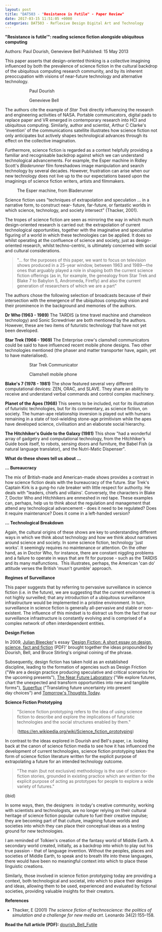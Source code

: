 ```yaml
---
layout: post
title: "DAT503 - "Resistance is Futile" - Paper Review"
date: 2017-03-15 11:51:05 +0000
categories: DAT503 - Reflexive Design Digital Art and Technology
---
```


<!-- wp:paragraph -->
<p><strong>"Resistance is futile’": reading science fiction alongside ubiquitous computing</strong></p>
<!-- /wp:paragraph -->

<!-- wp:paragraph -->
<p>Authors: Paul Dourish, Genevieve Bell Published: 15 May 2013</p>
<!-- /wp:paragraph -->

<!-- wp:paragraph -->
<p>This paper asserts that design-oriented thinking is a collective imagining influenced by both the prevalence of science fiction in the cultural backdrop of the ubiquitous computing research community, and by its inherent preoccupation with visions of near-future technology and alternative technology.</p>
<!-- /wp:paragraph -->

<!-- wp:gallery {"linkTo":"media"} -->
<figure class="wp-block-gallery has-nested-images columns-default is-cropped"><!-- wp:image {"id":827,"sizeSlug":"large","linkDestination":"media"} -->
<figure class="wp-block-image size-large"><a href="https://www.circleseven.co.uk/wp-content/uploads/2023/05/dourish-headshot.jpg"><img src="https://www.circleseven.co.uk/wp-content/uploads/2023/05/dourish-headshot.jpg" alt="" class="wp-image-827"/></a><figcaption class="wp-element-caption">Paul Dourish</figcaption></figure>
<!-- /wp:image -->

<!-- wp:image {"id":828,"sizeSlug":"large","linkDestination":"media"} -->
<figure class="wp-block-image size-large"><a href="https://www.circleseven.co.uk/wp-content/uploads/2023/05/genevieve-bell.jpg"><img src="https://www.circleseven.co.uk/wp-content/uploads/2023/05/genevieve-bell-760x1024.jpg" alt="" class="wp-image-828"/></a><figcaption class="wp-element-caption">Genevieve Bell</figcaption></figure>
<!-- /wp:image --></figure>
<!-- /wp:gallery -->

<!-- wp:paragraph -->
<p>The authors cite the example of <em>Star Trek</em> directly influencing the research and engineering activities of NASA. Portable communicators, digital pads to replace paper and VR emerged in contemporary research into HCI and ubiquitous computing. Similarly, author and scientist, Arthur C Clarke's 'invention' of the communications satellite illustrates how science fiction not only anticipates&nbsp;but actively shapes technological advances through its effect on the collective imagination.</p>
<!-- /wp:paragraph -->

<!-- wp:paragraph -->
<p>Furthermore, science fiction is regarded as a context helpfully providing a familiar and recognisable backdrop against which we can understand technological advancements. For example, the Esper machine in Ridley Scott's <em>Bladerunner</em> film foreshadows image manipulation and search technology by several decades. However, frustration can arise when our new technology does not live up to the our expectations based upon the imaginings of science fiction writers, artists and filmmakers.</p>
<!-- /wp:paragraph -->

<!-- wp:image {"id":829,"sizeSlug":"full","linkDestination":"media"} -->
<figure class="wp-block-image size-full"><a href="https://www.circleseven.co.uk/wp-content/uploads/2023/05/5624b2201761298dfb59719b5525ebf1-1.jpg"><img src="https://www.circleseven.co.uk/wp-content/uploads/2023/05/5624b2201761298dfb59719b5525ebf1-1.jpg" alt="" class="wp-image-829"/></a><figcaption class="wp-element-caption">The Esper machine, from Bladerunner</figcaption></figure>
<!-- /wp:image -->

<!-- wp:paragraph -->
<p>Science fiction uses "techniques of extrapolation and speculation ... in a narrative form, to construct near- future, far-future, or fantastic worlds in which science, technology, and society intersect" (Thacker, 2001).</p>
<!-- /wp:paragraph -->

<!-- wp:paragraph -->
<p>The tropes of science fiction are seen as mirroring the way in which much design-oriented research is carried out: the extrapolation of current technological opportunities, together with the imaginative and speculative figuring of a world in which these technologies can be applied. It does so whilst operating at the confluence of science and society, just as design-oriented research, whilst techno-centric, is ultimately concerned with social and cultural considerations.</p>
<!-- /wp:paragraph -->

<!-- wp:quote -->
<blockquote class="wp-block-quote"><!-- wp:paragraph -->
<p>"... for the purposes of this paper, we want to focus on television shows produced in a 25-year window, between 1963 and 1989—the ones that arguably played a role in shaping both the current science fiction offerings (as in, for example, the genealogy from Star Trek and Blake 7 to Babylon 5, Andromeda, Firefly) and also the current generation of researchers of which we are a part"</p>
<!-- /wp:paragraph --></blockquote>
<!-- /wp:quote -->

<!-- wp:paragraph -->
<p>The authors chose the following selection of broadcasts because of their intersection with the emergence of the ubiquitous computing vision and their prominence in the background and memories of the authors.</p>
<!-- /wp:paragraph -->

<!-- wp:paragraph -->
<p><strong>Dr Who (1963 - 1989)</strong> The TARDIS (a time travel machine and chameleon technology) and Sonic Screwdriver are both mentioned by the authors. However, these are two items of futuristic technology that have not yet been developed.</p>
<!-- /wp:paragraph -->

<!-- wp:paragraph -->
<p><strong>Star Trek (1966 - 1969)</strong> The Enterprise crew's clamshell communicators could be said to have influenced recent mobile phone designs. Two other technologies mentioned (the phaser and matter transporter have, again, yet to have materialised).</p>
<!-- /wp:paragraph -->

<!-- wp:gallery {"linkTo":"media"} -->
<figure class="wp-block-gallery has-nested-images columns-default is-cropped"><!-- wp:image {"id":831,"sizeSlug":"large","linkDestination":"media"} -->
<figure class="wp-block-image size-large"><a href="https://www.circleseven.co.uk/wp-content/uploads/2023/05/20090704-1971_StarTrekTOSCommunicatorReplica.jpg"><img src="https://www.circleseven.co.uk/wp-content/uploads/2023/05/20090704-1971_StarTrekTOSCommunicatorReplica-738x1024.jpg" alt="" class="wp-image-831"/></a><figcaption class="wp-element-caption">Star Trek Communicator</figcaption></figure>
<!-- /wp:image -->

<!-- wp:image {"id":830,"sizeSlug":"large","linkDestination":"media"} -->
<figure class="wp-block-image size-large"><a href="https://www.circleseven.co.uk/wp-content/uploads/2023/05/NTT_DoCoMo_FOMA_F880iES_bronze.jpg"><img src="https://www.circleseven.co.uk/wp-content/uploads/2023/05/NTT_DoCoMo_FOMA_F880iES_bronze-628x1024.jpg" alt="" class="wp-image-830"/></a><figcaption class="wp-element-caption">Clamshell mobile phone</figcaption></figure>
<!-- /wp:image --></figure>
<!-- /wp:gallery -->

<!-- wp:paragraph -->
<p><strong>Blake's 7 (1978 - 1981)</strong> The show featured several very different computational devices: ZEN, ORAC, and SLAVE. They share an ability to receive and understand verbal commands and control complex machinery.</p>
<!-- /wp:paragraph -->

<!-- wp:paragraph -->
<p><strong>Planet of the Apes (1968)</strong> This seems to be included, not for its illustration of futuristic technologies, but for its commentary, as science fiction, on society. The human-ape relationship inversion is played out with humans remaining in a state of tool-wielding stone-age primitivism while the apes have developed science, civilisation and an elaborate social hierarchy.</p>
<!-- /wp:paragraph -->

<!-- wp:paragraph -->
<p><strong>The Hitchhiker's Guide to the Galaxy (1981)</strong> This show "had a wonderful array of gadgetry and computational technology, from the Hitchhiker’s Guide book itself, to robots, sensing doors and furniture, the Babel Fish (a natural language translator), and the Nutri-Matic Dispenser".</p>
<!-- /wp:paragraph -->

<!-- wp:paragraph -->
<p><strong>What do these shows tell us about ...</strong></p>
<!-- /wp:paragraph -->

<!-- wp:paragraph -->
<p><strong>... Bureaucracy</strong></p>
<!-- /wp:paragraph -->

<!-- wp:paragraph -->
<p>The mix of British-made and American-made shows provides a contrast in how science fiction deals with the bureaucracy of the future. Star Trek's Captain Kirk is a gung-ho rule breaker with little respect for authority. He deals with "leaders, chiefs and villains'. Conversely, the characters in Blake 7, Doctor Who and Hitchhikers are enmeshed in red tape. These examples can, perhaps, help us to think about the regulation and management that attend any technological advancement - does it need to be regulated? Does it require maintenance? Does it come in a left-handed version?</p>
<!-- /wp:paragraph -->

<!-- wp:paragraph -->
<p><strong>... Technological Breakdown</strong></p>
<!-- /wp:paragraph -->

<!-- wp:paragraph -->
<p>Again, the cultural origins of these shows are key to understanding different ways in which we think about technology and how we think about narratives around science and society. In some science fiction, technology 'just works'. It seemingly requires no maintenance or attention. On the other hand, as in Doctor Who, for instance, there are constant niggling problems and a failure to operate in&nbsp;ways that are fit for purpose - such as the TARDIS and its many malfunctions. &nbsp;This illustrates, perhaps, the American 'can do' attitude verses the British 'musn't grumble' approach.</p>
<!-- /wp:paragraph -->

<!-- wp:paragraph -->
<p><strong>Regimes of Surveillance</strong></p>
<!-- /wp:paragraph -->

<!-- wp:paragraph -->
<p>This paper suggests that by referring to pervasive surveillance in science fiction (i.e. in the future), we are suggesting that the current environment is not highly surveilled; that any introduction of a ubiquitous surveillance infrastructure would be implemented in a pristine environment. In turn, surveillance in science fiction is generally all-pervasive and stable or non-existent. The influence of this mindset is to distract us from the fact that our surveillance infrastructure is constantly evolving and is comprised of a complex network of often interdependent entities.</p>
<!-- /wp:paragraph -->

<!-- wp:paragraph -->
<p><strong>Design Fiction</strong></p>
<!-- /wp:paragraph -->

<!-- wp:paragraph -->
<p>In 2009, <a href="https://en.wikipedia.org/wiki/Julian_Bleecker">Julian Bleecker</a>'s essay '<a href="http://drbfw5wfjlxon.cloudfront.net/writing/DesignFiction_WebEdition.pdf">Design Fiction:&nbsp;A short essay on design, science, fact and fiction</a>&nbsp;(PDF)' brought together the ideas propounded by Dourish, Bell, and Bruce Stirling's original coining of the phrase.</p>
<!-- /wp:paragraph -->

<!-- wp:paragraph -->
<p>Subsequently, design fiction has taken hold as an established discipline,&nbsp;leading to the formation of agencies such as Design Friction ("We are a design practice producing speculative and critical scenarios for the upcoming presents"), <a href="http://nearfuturelaboratory.com/">The Near Future Laboratory</a> ("We explore futures, chart the unexpected and transform opportunities into new and tangible forms"), <a href="http://superflux.in/">Superflux</a> ("Translating future&nbsp;uncertainty into&nbsp;present day&nbsp;choices") and <a href="http://www.tomorrowsthoughtstoday.com">Tomorrow's Thoughts Today</a>.</p>
<!-- /wp:paragraph -->

<!-- wp:paragraph -->
<p><strong>Science Fiction Prototyping</strong></p>
<!-- /wp:paragraph -->

<!-- wp:quote -->
<blockquote class="wp-block-quote"><!-- wp:paragraph -->
<p>"Science fiction prototyping refers to the idea of using&nbsp;science fiction&nbsp;to describe and explore the implications of futuristic technologies and the social structures enabled by them."</p>
<!-- /wp:paragraph -->

<!-- wp:paragraph -->
<p>(<a href="https://en.wikipedia.org/wiki/Science_fiction_prototyping">https://en.wikipedia.org/wiki/Science_fiction_prototyping</a>)</p>
<!-- /wp:paragraph --></blockquote>
<!-- /wp:quote -->

<!-- wp:paragraph -->
<p>In contrast to the ideas explored in Dourish and Bell's paper, i.e. looking back at the canon of science fiction media to see how it has influenced the development of current technologies, science fiction prototyping takes the form of science fiction literature written for the explicit purpose of extrapolating a future for an intended technology outcome.</p>
<!-- /wp:paragraph -->

<!-- wp:quote -->
<blockquote class="wp-block-quote"><!-- wp:paragraph -->
<p>"The main (but not exclusive) methodology is the use of&nbsp;science-fiction&nbsp;stories, grounded in existing practice which are written for the explicit purpose of acting as prototypes for people to explore a wide variety of futures."</p>
<!-- /wp:paragraph --></blockquote>
<!-- /wp:quote -->

<!-- wp:paragraph -->
<p>(ibid)</p>
<!-- /wp:paragraph -->

<!-- wp:paragraph -->
<p>In some ways, then, the designers &nbsp;in today's creative community, working with scientists and technologists, are no longer relying on their cultural heritage of science fiction popular culture to fuel their creative impulse; they are becoming part of that culture, imagining future worlds and societies into which they can place their conceptual ideas as a testing ground for new technologies.</p>
<!-- /wp:paragraph -->

<!-- wp:paragraph -->
<p>I am reminded of Tolkien's creation of the fantasy world of Middle Earth. A secondary world created, initially, as a backdrop into which to play out his true passion - that of language invention. Without the peoples, places and societies of Middle Earth, to speak and to breath life into these languages, there would have been no meaningful context into which to place these linguistic creations.</p>
<!-- /wp:paragraph -->

<!-- wp:paragraph -->
<p>Similarly, those involved in science fiction prototyping today are providing a context, both technological and societal, into which to place their designs and ideas, allowing them to be used, experienced and evaluated by fictional societies, providing valuable insights for their creators.</p>
<!-- /wp:paragraph -->

<!-- wp:paragraph -->
<p><strong>References</strong></p>
<!-- /wp:paragraph -->

<!-- wp:list -->
<ul><!-- wp:list-item -->
<li>Thacker, E (2001) <em>The science fiction of technoscience: the politics of simulation and a challenge for new media art</em>. Leonardo 34(2):155–158.</li>
<!-- /wp:list-item --></ul>
<!-- /wp:list -->

<!-- wp:paragraph -->
<p><strong>Read the full article (PDF):</strong> <a href="http://localhost/wp-content/uploads/2017/03/dourish_Bell_Futile.pdf">dourish_Bell_Futile</a></p>
<!-- /wp:paragraph -->
